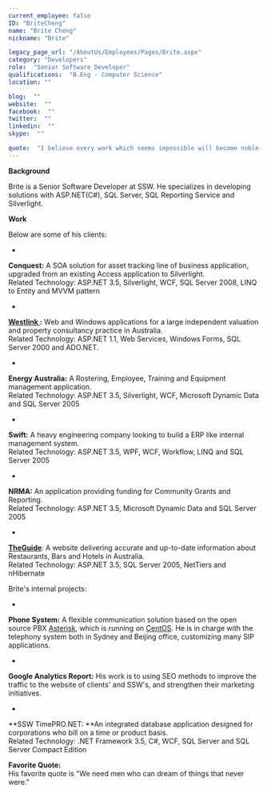```yaml
---
current_employee: false
ID: "BriteCheng"
name: "Brite Cheng"
nickname: "Brite"

legacy_page_url: "/AboutUs/Employees/Pages/Brite.aspx"
category: "Developers"
role:  "Senior Software Developer"
qualifications:  "B.Eng - Computer Science"
location: ""

blog:  ""
website:  ""
facebook:  ""
twitter:  ""
linkedin:  ""
skype:  ""

quote:  "I believe every work which seems impossible will become noble if you have passion and faith. "
---
```


**Background**

Brite is a Senior Software Developer at SSW. He specializes in developing solutions with ASP.NET(C#), SQL Server, SQL Reporting Service and Silverlight. 

**Work**

Below are some of his clients:

*   

**Conquest:** A SOA solution for asset tracking line of business application, upgraded from an existing Access application to Silverlight.  
Related Technology: ASP.NET 3.5, Silverlight, WCF, SQL Server 2008, LINQ to Entity and MVVM pattern

*   

**[Westlink ](http://www.westlinkconsulting.com.au/):** Web and Windows applications for a large independent valuation and property consultancy practice in Australia.  
Related Technology: ASP.NET 1.1, Web Services, Windows Forms, SQL Server 2000 and ADO.NET. 

*   

**Energy Australia:** A Rostering, Employee, Training and Equipment management application.  
Related Technology: ASP.NET 3.5, Silverlight, WCF, Microsoft Dynamic Data and SQL Server 2005 

*   

**Swift:** A heavy engineering company looking to build a ERP like internal management system.  
Related Technology: ASP.NET 3.5, WPF, WCF, Workflow, LINQ and SQL Server 2005 

*   

**NRMA:** An application providing funding for Community Grants and Reporting.  
Related Technology: ASP.NET 3.5, Microsoft Dynamic Data and SQL Server 2005 

*   

**[TheGuide](http://www.theguide.com.au/)**: A website delivering accurate and up-to-date information about Restaurants, Bars and Hotels in Australia.  
Related Technology: ASP.NET 3.5, SQL Server 2005, NetTiers and nHibernate 

Brite's internal projects: 

*   

**Phone System:** A flexible communication solution based on the open source PBX [Asterisk](http://www.asterisk.org/), which is running on [CentOS](http://www.centos.org/). He is in charge with the telephony system both in Sydney and Beijing office, customizing many SIP applications.

*   

**Google Analytics Report:** His work is to using SEO methods to improve the traffic to the website of clients' and SSW's, and strengthen their marketing initiatives.

*   

**SSW TimePRO.NET: **An integrated database application designed for corporations who bill on a time or product basis.  
Related Technology: .NET Framework 3.5, C#, WCF, SQL Server and SQL Server Compact Edition 

**Favorite Quote:**  
His favorite quote is "We need men who can dream of things that never were."